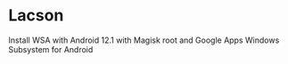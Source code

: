 # Lacson
Install WSA with Android 12.1 with Magisk root and Google Apps Windows Subsystem for Android
